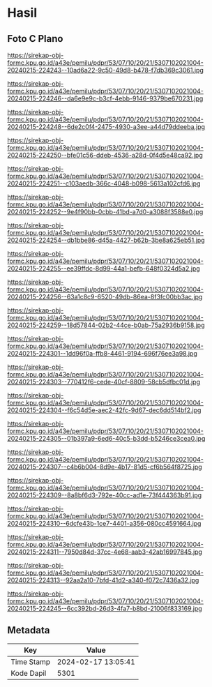 # Hasil

## Foto C Plano

https://sirekap-obj-formc.kpu.go.id/a43e/pemilu/pdpr/53/07/10/20/21/5307102021004-20240215-224243--10ad6a22-9c50-49d8-b478-f7db369c3061.jpg

https://sirekap-obj-formc.kpu.go.id/a43e/pemilu/pdpr/53/07/10/20/21/5307102021004-20240215-224246--da6e9e9c-b3cf-4ebb-9146-9379be670231.jpg

https://sirekap-obj-formc.kpu.go.id/a43e/pemilu/pdpr/53/07/10/20/21/5307102021004-20240215-224248--6de2c0f4-2475-4930-a3ee-a44d79ddeeba.jpg

https://sirekap-obj-formc.kpu.go.id/a43e/pemilu/pdpr/53/07/10/20/21/5307102021004-20240215-224250--bfe01c56-ddeb-4536-a28d-0f4d5e48ca92.jpg

https://sirekap-obj-formc.kpu.go.id/a43e/pemilu/pdpr/53/07/10/20/21/5307102021004-20240215-224251--c103aedb-366c-4048-b098-5613a102cfd6.jpg

https://sirekap-obj-formc.kpu.go.id/a43e/pemilu/pdpr/53/07/10/20/21/5307102021004-20240215-224252--9e4f90bb-0cbb-41bd-a7d0-a3088f3588e0.jpg

https://sirekap-obj-formc.kpu.go.id/a43e/pemilu/pdpr/53/07/10/20/21/5307102021004-20240215-224254--db1bbe86-d45a-4427-b62b-3be8a625eb51.jpg

https://sirekap-obj-formc.kpu.go.id/a43e/pemilu/pdpr/53/07/10/20/21/5307102021004-20240215-224255--ee39ffdc-8d99-44a1-befb-648f0324d5a2.jpg

https://sirekap-obj-formc.kpu.go.id/a43e/pemilu/pdpr/53/07/10/20/21/5307102021004-20240215-224256--63a1c8c9-6520-49db-86ea-8f3fc00bb3ac.jpg

https://sirekap-obj-formc.kpu.go.id/a43e/pemilu/pdpr/53/07/10/20/21/5307102021004-20240215-224259--18d57844-02b2-44ce-b0ab-75a2936b9158.jpg

https://sirekap-obj-formc.kpu.go.id/a43e/pemilu/pdpr/53/07/10/20/21/5307102021004-20240215-224301--1dd96f0a-ffb8-4461-9194-696f76ee3a98.jpg

https://sirekap-obj-formc.kpu.go.id/a43e/pemilu/pdpr/53/07/10/20/21/5307102021004-20240215-224303--770412f6-cede-40cf-8809-58cb5dfbc01d.jpg

https://sirekap-obj-formc.kpu.go.id/a43e/pemilu/pdpr/53/07/10/20/21/5307102021004-20240215-224304--f6c54d5e-aec2-42fc-9d67-dec6dd514bf2.jpg

https://sirekap-obj-formc.kpu.go.id/a43e/pemilu/pdpr/53/07/10/20/21/5307102021004-20240215-224305--01b397a9-6ed6-40c5-b3dd-b5246ce3cea0.jpg

https://sirekap-obj-formc.kpu.go.id/a43e/pemilu/pdpr/53/07/10/20/21/5307102021004-20240215-224307--c4b6b004-8d9e-4b17-81d5-cf6b564f8725.jpg

https://sirekap-obj-formc.kpu.go.id/a43e/pemilu/pdpr/53/07/10/20/21/5307102021004-20240215-224309--8a8bf6d3-792e-40cc-ad1e-73f444363b91.jpg

https://sirekap-obj-formc.kpu.go.id/a43e/pemilu/pdpr/53/07/10/20/21/5307102021004-20240215-224310--6dcfe43b-1ce7-4401-a356-080cc4591664.jpg

https://sirekap-obj-formc.kpu.go.id/a43e/pemilu/pdpr/53/07/10/20/21/5307102021004-20240215-224311--7950d84d-37cc-4e68-aab3-42ab16997845.jpg

https://sirekap-obj-formc.kpu.go.id/a43e/pemilu/pdpr/53/07/10/20/21/5307102021004-20240215-224313--92aa2a10-7bfd-41d2-a340-f072c7436a32.jpg

https://sirekap-obj-formc.kpu.go.id/a43e/pemilu/pdpr/53/07/10/20/21/5307102021004-20240215-224245--6cc392bd-26d3-4fa7-b8bd-21006f833169.jpg


## Metadata

| Key        | Value               |
| ---------- | ------------------- |
| Time Stamp | 2024-02-17 13:05:41 |
| Kode Dapil | 5301                |



